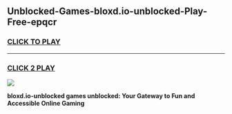 
## Unblocked-Games-bloxd.io-unblocked-Play-Free-epqcr
<h3>
<a href="https://premium76.site?title=bloxd.io-unblocked&ref=20M">CLICK TO PLAY</a></h3>
<hr>

<h3>
<a href="https://premium76.site?title=bloxd.io-unblocked&ref=20M">CLICK 2 PLAY</a>
  
</h3>

<a href="https://premium76.site?title=bloxd.io-unblocked&ref=19M"><img src="https://clearcache.store/games.png"></a>


**bloxd.io-unblocked games unblocked: Your Gateway to Fun and Accessible Online Gaming**

